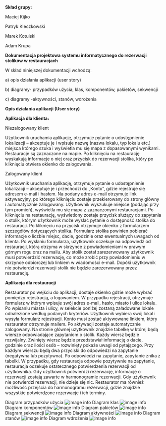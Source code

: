 <b>Skład grupy:</b>
<p>Maciej Kijko</p>
<p>Patryk Kleczkowski</p>
<p>Marek Kotulski</p>
<p>Adam Krupa</p>


<b>
Dokumentacja projektowa
systemu informatycznego do rezerwacji stolików w restauracjach
</b>








W skład niniejszej dokumentacji wchodzą:
    <p>a) opis działania aplikacji (user story)</p>
    <p>b) diagramy-  przypadków użycia, klas, komponentów, pakietów, sekwencji</p>
    <p>c) diagramy -aktywności, stanów, wdrożenia</p>







<p><b>Opis działania aplikacji (User story)</b></p>
<b>Aplikacja dla klienta:</b>
<p></p>
<p>Niezalogowany klient</p>
Użytkownik uruchamia aplikację, otrzymuje pytanie o udostępnienie lokalizacji – akceptuje je i wpisuje nazwę (nazwa lokalu, typ lokalu etc.) miejsca którego szuka i wyświetla mu się mapa z dopasowanymi wynikami. Restauracje są zaznaczone na mapie. Po kliknięciu na restaurację wyskakują informacje o niej oraz przycisk do rezerwacji stolika, który po kliknięciu otwiera okienko do zalogowania.

<p></p>
<p>Zalogowany klient</p>
Użytkownik uruchamia aplikację, otrzymuje pytanie o udostępnienie lokalizacji – akceptuje je i przechodzi do „Konto”, gdzie rejestruje się adresem e-mail i hasłem. Na podany adres e-mail otrzymuje link aktywacyjny, po którego kliknięciu zostaje przekierowany do strony główny i automatycznie zalogowany.
Użytkownik wyszukuje miejsce (podając przy tym promień), wyświetla mu się mapa z zaznaczonymi restauracjami. Po kliknięciu na restaurację, wyświetlony zostaje przycisk służący do zapytania o stolik, którym użytkownik może wysłać pytanie o dostępność stolika do restauracji. Po kliknięciu na przycisk otrzymuje okienko z formularzem szczegółów dotyczących stolika. Formularz stolika powinien pobierać informacje o liczbie miejsc, dacie, godzinie oraz ewentualnych uwagach od klienta. Po wysłaniu formularza, użytkownik oczekuje na odpowiedź od restauracji, którą otrzyma w skrzynce z powiadomieniami w prawym górnym rogu oraz na mailu. Aby stolik został zarezerwowany użytkownik musi potwierdzić rezerwację, co może zrobić przy powiadomieniu w skrzynce odbiorczej lub linkiem w wiadomości e-mail. Dopóki użytkownik nie potwierdzi rezerwacji stolik nie będzie zarezerwowany przez restaurację.

<p></p>
<p><b>Aplikacja dla restauracji</b></p>

Restaurator po wejściu do aplikacji, dostaje okienko gdzie może wybrać pomiędzy rejestracją, a logowaniem. W przypadku rejestracji, otrzymuje formularz w którym wpisuje swój adres e-mail, hasło, miasto i ulice lokalu. Po wpisaniu miasta i ulicy, w selekcie poniżej zostaną załadowane lokale odnalezione według podanych kryteriów. Użytkownik wybiera swój lokal i wysyła formularz rejestracji. Konto musi zostać aktywowane linkiem, który restaurator otrzymuje mailem. Po aktywacji zostaje automatycznie zalogowany.
Na stronie głównej użytkownik znajdzie tabelkę w której będą wiersze odpowiadające zapytaniom o stolik. Każdy wiersz będzie rozwijalny. Zwinięty wiersz będzie przedstawiał informację o dacie, godzinie oraz ilości osób – rozwinięty pokaże uwagi od pytającego. Przy każdym wierszu będą dwa przyciski do odpowiedzi na zapytanie (negatywna lub pozytywna). Po odpowiedzi na zapytanie, zapytanie znika z tabelki. W przypadku, gdy restauracja odpowie pozytywnie na zapytanie, restauracja oczekuje ostatecznego potwierdzenia rezerwacji od użytkownika. Gdy użytkownik potwierdzi rezerwację, informację o rezerwacji zostają zawarte w harmonogramie rezerwacji. Gdy użytkownik nie potwierdzi rezerwacji, nie dzieje się nic. Restaurator ma również możliwość przejścia do harmonogramu rezerwacji, gdzie znajdzie wszystkie potwierdzone rezerwacje i ich terminy.

Diagram przypadków użycia
![image info](img/use-cases.png)
Diagram klas
![image info](img/classes.png)
Diagram komponentów
![image info](img/components.png)
Diagram pakietów
![image info](img/packages.png)
Diagram sekwencji
![image info](img/seq.png)
Diagram aktywności
![image info](img/activities.png)
Diagram stanów
![image info](img/states.png)
Diagram wdrożenia
![image info](img/deploy.png)



